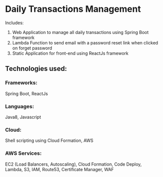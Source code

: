# Daily Transactions Management

Includes: 
1. Web Application to manage all daily transactions using Spring Boot framework
2. Lambda Function to send email with a password reset link when clicked on forget password
3. Static Application for front-end using ReactJs framework

## Technologies used:

### Frameworks: 
  Spring Boot, ReactJs
### Languages: 
  Java8, Javascript
### Cloud: 
  Shell scripting using Cloud Formation, AWS 
### AWS Services: 
  EC2 (Load Balancers, Autoscaling), Cloud Formation, Code Deploy, Lambda, S3, IAM, Route53, Certificate Manager, WAF


